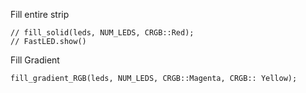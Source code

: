
Fill entire strip
```
// fill_solid(leds, NUM_LEDS, CRGB::Red);
// FastLED.show()
```

Fill Gradient
```
fill_gradient_RGB(leds, NUM_LEDS, CRGB::Magenta, CRGB:: Yellow);